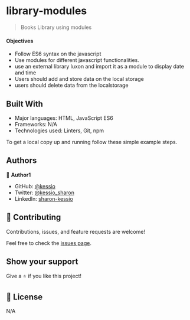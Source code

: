 # library-modules

> Books Library using modules 

#### Objectives
- Follow ES6 syntax on the javascript
- Use modules for different javascript functionalities.
- use an external library luxon and import it as a module to display date and time
- Users should add and store data on the local storage
- users should delete data from the localstorage


## Built With

- Major languages: HTML, JavaScript ES6
- Frameworks: N/A
- Technologies used: Linters, Git, npm


To get a local copy up and running follow these simple example steps.


## Authors

👤 **Author1**
- GitHub: [@kessio](https://github.com/kessio)
- Twitter: [@kessio_sharon](https://twitter.com/kessio_sharon)
- LinkedIn: [sharon-kessio](https://www.linkedin.com/in/sharon-kessio-172220b5)

## 🤝 Contributing

Contributions, issues, and feature requests are welcome!

Feel free to check the [issues page](../../issues/).

## Show your support

Give a ⭐️ if you like this project!


## 📝 License

N/A